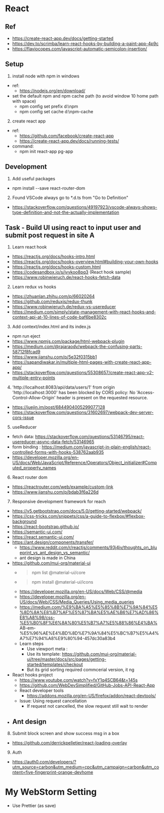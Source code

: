 # React
## Ref
- https://create-react-app.dev/docs/getting-started
- https://dev.to/scrimba/learn-react-hooks-by-building-a-paint-app-4p9c
- https://flaviocopes.com/javascript-automatic-semicolon-insertion/


## Setup
1. install node with npm in windows  
- ref:
    - https://nodejs.org/en/download/
- set the default npm and npm cache path (to avoid window 10 home path with space)
    - npm config set prefix d:\npm 
    - npm config set cache d:\npm-cache 
2. create react app 
- ref:
    - https://github.com/facebook/create-react-app
    - https://create-react-app.dev/docs/running-tests/
- command:
    - npm init react-app pg-app
    

## Development 
1. Add useful packages
- npm install --save react-router-dom

2. Found VSCode always go to *.d.ts from "Go to Definition" 
- https://stackoverflow.com/questions/49197923/vscode-always-shows-type-definition-and-not-the-actually-implementation


## Task - Build UI using react to input user and submit post request in site A  
1. Learn react hook 
- https://reactjs.org/docs/hooks-intro.html
- https://reactjs.org/docs/hooks-overview.html#building-your-own-hooks
- https://reactjs.org/docs/hooks-custom.html
- https://codesandbox.io/s/jvvkoo8pq3 (React hook sample)
- https://www.robinwieruch.de/react-hooks-fetch-data

2. Learn redux vs hooks
- https://zhuanlan.zhihu.com/p/66020264 
- https://github.com/reduxjs/redux-thunk
- https://www.robinwieruch.de/redux-vs-usereducer
- https://medium.com/simply/state-management-with-react-hooks-and-context-api-at-10-lines-of-code-baf6be8302c

3. Add context/index.html and its index.js
- npm run eject
- https://www.npmjs.com/package/html-webpack-plugin 
- https://medium.com/@rajaraodv/webpack-the-confusing-parts-58712f8fcad9
- https://www.jianshu.com/p/5e32f0315bb1
- https://sapandiwakar.in/multiple-html-pages-with-create-react-app-app/
- https://stackoverflow.com/questions/55308657/create-react-app-v2-multiple-entry-points

4.  'http://localhost:8083/api/data/users/1' from origin 'http://localhost:3000' has been blocked by CORS policy: No 'Access-Control-Allow-Origin' header is present on the requested resource.
- https://juejin.im/post/6844904005299077128
- https://stackoverflow.com/questions/31602697/webpack-dev-server-cors-issue

5. useReducer
- fetch data: https://stackoverflow.com/questions/53146795/react-usereducer-async-data-fetch/53146965
- form binding : https://medium.com/javascript-in-plain-english/react-controlled-forms-with-hooks-538762aab935
- https://developer.mozilla.org/en-US/docs/Web/JavaScript/Reference/Operators/Object_initializer#Computed_property_names

6. React router dom
- https://reactrouter.com/web/example/custom-link
- https://www.jianshu.com/p/bdab3f6a226d

7. Responsive development framework for reach  
- https://v5.getbootstrap.com/docs/5.0/getting-started/webpack/
- https://css-tricks.com/snippets/css/a-guide-to-flexbox/#flexbox-background
- https://react-bootstrap.github.io/
- https://semantic-ui.com/ 
- https://react.semantic-ui.com/ 
- https://ant.design/components/transfer/  
    - https://www.reddit.com/r/reactjs/comments/93j4iv/thoughts_on_blueprint_vs_ant_design_vs_semantic/
    - ant design is made in China 
- https://github.com/mui-org/material-ui 
    - > npm list @material-ui/core
    - > npm install @material-ui/icons
    - https://developer.mozilla.org/en-US/docs/Web/CSS/@media
    - https://developer.mozilla.org/en-US/docs/Web/CSS/Media_Queries/Using_media_queries
    - https://medium.com/%E9%BA%A5%E5%85%8B%E7%9A%84%E5%8D%8A%E8%B7%AF%E5%87%BA%E5%AE%B6%E7%AD%86%E8%A8%98/css-%E5%B0%8F%E6%8A%80%E5%B7%A7%E5%88%86%E4%BA%
    AB-em-%E5%96%AE%E4%BD%8D%E7%9A%84%E5%BC%B7%E5%A4%A7%E7%94%A8%E9%80%94-457dc30a83b4
    - Learn steps 
        - Use viewport meta : <meta
                name="viewport"
                content="minimum-scale=1, initial-scale=1, width=device-width"
                />
        - Use its template: https://github.com/mui-org/material-ui/tree/master/docs/src/pages/getting-started/templates/checkout
        - But its grid sorting required commcerial version, it ng 
- React hooks project 
    - https://www.youtube.com/watch?v=fxY1q4SCB64&t=145s
    - https://github.com/WebDevSimplified/GitHub-Jobs-API-React-App
    - React developer tools 
        - https://addons.mozilla.org/en-US/firefox/addon/react-devtools/
    - Issue: Using request cancellation 
        - If request not cancelled, the slow request still wait to render 
- Ant design 
    - 



8. Submit block screen and show success msg in a box 
- https://github.com/derrickpelletier/react-loading-overlay

9. Auth 
- https://auth0.com/developers/?utm_source=carbon&utm_medium=cpc&utm_campaign=carbon&utm_content=five-fingerprint-orange-devhome


# My WebStorm Setting
- Use Prettier (as save)